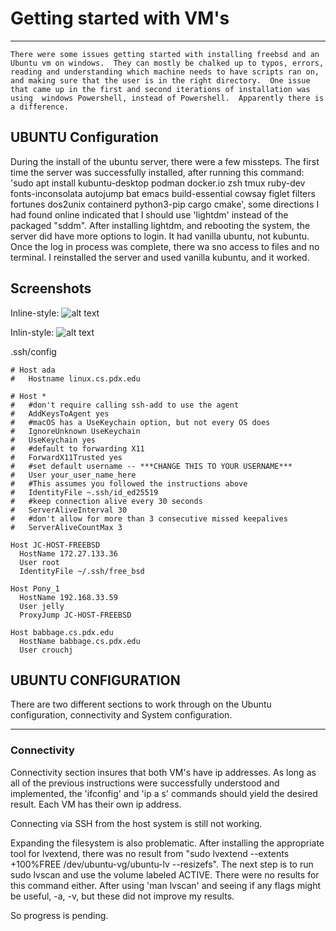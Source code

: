 # Getting started with VM's
-----

    There were some issues getting started with installing freebsd and an Ubuntu vm on windows.  They can mostly be chalked up to typos, errors, reading and understanding which machine needs to have scripts ran on, and making sure that the user is in the right directory.  One issue that came up in the first and second iterations of installation was using  windows Powershell, instead of Powershell.  Apparently there is a difference.

## UBUNTU Configuration 

  During the install of the ubuntu server, there were a few missteps.  The first time the server was successfully installed, after running this command: 'sudo apt install kubuntu-desktop podman docker.io zsh tmux ruby-dev fonts-inconsolata autojump bat emacs build-essential cowsay figlet filters fortunes dos2unix containerd python3-pip cargo cmake', some directions I had found online indicated that I should use 'lightdm' instead of the packaged "sddm".  After installing lightdm, and rebooting the system, the server did have more options to login.  It had vanilla ubuntu, not kubuntu. Once the log in process was complete, there wa sno access to files and no terminal. I reinstalled the server and used vanilla kubuntu, and it worked. 

## Screenshots

Inline-style:
![alt text](https://gitlab.cecs.pdx.edu/crouchj/secdevops-crouchj/-/blob/main/hw1/reebsdifconfig.png "FreeBSD ifconfig picture")

Inlin-style:
![alt text](https://gitlab.cecs.pdx.edu/crouchj/secdevops-crouchj/-/blob/main/hw1/ubuntuipas.png  "Ubuntu VM ip a s command picture")

.ssh/config
```
# Host ada 
#   Hostname linux.cs.pdx.edu 

# Host *
#   #don't require calling ssh-add to use the agent
#   AddKeysToAgent yes
#   #macOS has a UseKeychain option, but not every OS does
#   IgnoreUnknown UseKeychain
#   UseKeychain yes
#   #default to forwarding X11
#   ForwardX11Trusted yes
#   #set default username -- ***CHANGE THIS TO YOUR USERNAME***
#   User your_user_name_here
#   #This assumes you followed the instructions above
#   IdentityFile ~.ssh/id_ed25519
#   #keep connection alive every 30 seconds
#   ServerAliveInterval 30
#   #don't allow for more than 3 consecutive missed keepalives
#   ServerAliveCountMax 3

Host JC-HOST-FREEBSD
  HostName 172.27.133.36 
  User root
  IdentityFile ~/.ssh/free_bsd

Host Pony_1
  HostName 192.168.33.59
  User jelly
  ProxyJump JC-HOST-FREEBSD

Host babbage.cs.pdx.edu
  HostName babbage.cs.pdx.edu
  User crouchj

```

## UBUNTU CONFIGURATION

There are two different sections to work through on the Ubuntu configuration, connectivity and System configuration.
____

### Connectivity

Connectivity section insures that both VM's have ip addresses.  As long as all of the previous instructions were successfully understood and implemented, the 'ifconfig' and 'ip a s' commands should yield the desired result.  Each VM has their own ip address.

Connecting via SSH from the host system is still not working.  

Expanding the filesystem is also problematic.  After installing the appropriate tool for lvextend, there was no result from "sudo lvextend --extents +100%FREE /dev/ubuntu-vg/ubuntu-lv --resizefs".   The next step is to run sudo lvscan and use the volume labeled ACTIVE.   There were no results for this command either.  After using 'man lvscan' and seeing if any flags might be useful, -a, -v, but these did not improve my results.  

So progress is pending.



